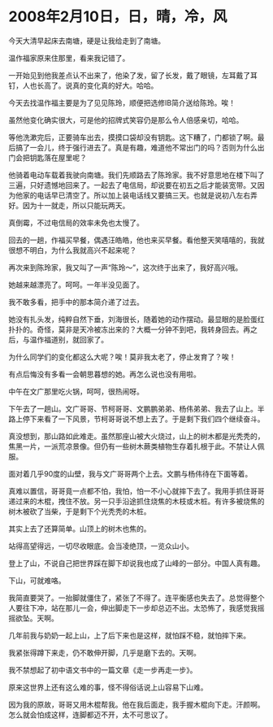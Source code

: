# 2008年2月10日，日，晴，冷，风

今天大清早起床去南塘，硬是让我给走到了南塘。

温作福家原来住那里，看来我记错了。

一开始见到他我差点认不出来了，他染了发，留了长发，戴了眼镜，左耳戴了耳钉，人也长高了。说真的变化真的好大。哈哈。

今天去找温作福主要是为了见见陈玲，顺便把选修IB简介送给陈玲。唉！

虽然他变化确实很大，可是他的招牌式笑容仍是那么令人倍感亲切，哈哈。

等他洗漱完后，正要骑车出去，摸摸口袋却没有钥匙。这下糟了，门都锁了啊。最后搞了一会儿，终于强行进去了。真是有趣，难道他不常出门的吗？否则为什么出门会把钥匙落在屋里呢？

他骑着电动车载着我驶向南塘。我们先顺路去了陈玲家。我不好意思地在楼下叫了三遍，只好遗憾地回来了。一起去了电信局，却说要在初五之后才能装宽带。又因为他家的电话早已清空了。所以加上装电话线又要搞三天。也就是说初八左右弄好。因为十一就走，所以只能玩两天。

真倒霉，不过电信局的效率未免也太慢了。

回去的一趟，作福买早餐，偶遇汪皓皓，他也来买早餐。看他整天笑嘻嘻的，我就很想不明白，为什么我就高兴不起来呢？

再次来到陈玲家，我又叫了一声“陈玲～”，这次终于出来了，我好高兴哦。

她越来越漂亮了。呵呵。一年半没见面了。

我不敢多看，把手中的那本简介递了过去。

她没有扎头发，纯粹自然下垂，刘海很长，随着她的动作摆动。最显眼的是脸蛋红扑扑的。奇怪，莫非是天冷被冻出来的？大概一分钟不到吧，我转身回去。再之后，与温作福道别，就回家了。

为什么同学们的变化都这么大呢？唉！莫非我太老了，停止发育了？唉！

有点后悔没有多看一会朝思暮想的她。再怎么说也没有用啦。

中午在文广那里吃火锅，呵呵，很热闹呀。

下午去了一趟山。文广哥哥、节柯哥哥、文鹏鹏弟弟、杨伟弟弟、我去了山上。半路上停下来看了一下风景，节柯哥哥说不想上去了。于是剩下我们四个继续奋斗。

真没想到，那山路如此难走。虽然那座山被大火烧过，山上的树木都是光秃秃的，焦黑一片，一派荒凉景像。但仍有一些树木蕨类植物生存着扎根于此。不禁让人佩服。

面对着几乎90度的山壁，我与文广哥哥两个上去。文鹏与杨伟待在下面等着。

真难以置信，哥哥竟一点都不怕，我怕，怕一不小心就摔下去了。我用手抓住哥哥递过来的木棍，拽住不放。另一只手沿途抓住烧焦的木枝或木桩。有许多被烧焦的树木被砍了当柴，于是剩下个光秃秃的木桩。

其实上去了还算简单。山顶上的树木也焦的。

站得高望得远，一切尽收眼底。会当凌绝顶，一览众山小。

登上了山，不说自己把世界踩在脚下却说我也成了山峰的一部分。中国人真有趣。

下山，可就难咯。

我简直要哭了。一抬脚就僵住了，紧张了不得了。连平衡感也失去了。总觉得整个人要往下冲，站在那儿一会，伸出脚走下一步却总迈不出。太恐怖了，我感觉我摇摇欲坠。天啊。

几年前我与奶奶一起上山，上了后下来也是这样，就怕踩不稳，就怕摔下来。

我紧张得蹲下来走，仍不敢伸开脚，几乎是磨下去的。天啊。

我不禁想起了初中语文书中的一篇文章《走一步再走一步》。

原来这世界上还有这么难的事，怪不得俗话说上山容易下山难。

因为我的原故，哥哥又用木棍帮我。他在我后面走，我手握木棍向下走。汗颜啊。怎么就会怕成这样，连脚都迈不开，太不可思议了。
